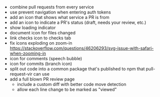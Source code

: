 -   combine pull requests from every service
-   use prevent navigation when entering auth tokens
-   add an icon that shows what service a PR is from
-   add an icon to indicate a PR's status (draft, needs your review, etc.)
-   show loading indicator
-   document icon for files changed
-   link checks icon to checks tab
-   fix icons exploding on zoom-in https://stackoverflow.com/questions/46206293/svg-issue-with-safari-when-zooming-in
-   icon for comments (speech bubble)
-   icon for commits (branch icon)
-   split out code into a common package that's published to npm that pull-request-vir can use
-   add a full blown PR review page
    -   include a custom diff with better code move detection
    -   allow each line change to be marked as "viewed"
